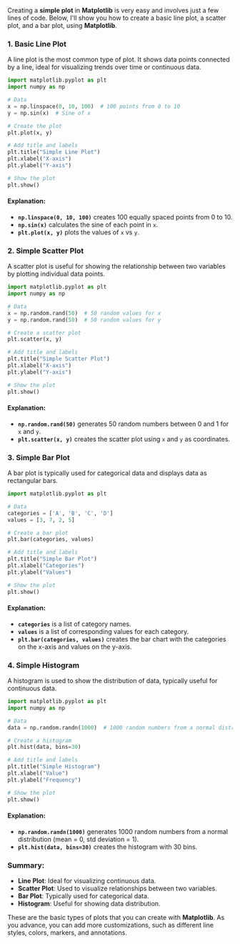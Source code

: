 Creating a **simple plot** in **Matplotlib** is very easy and involves just a few lines of code. Below, I'll show you how to create a basic line plot, a scatter plot, and a bar plot, using **Matplotlib**.

### 1. **Basic Line Plot**

A line plot is the most common type of plot. It shows data points connected by a line, ideal for visualizing trends over time or continuous data.

```python
import matplotlib.pyplot as plt
import numpy as np

# Data
x = np.linspace(0, 10, 100)  # 100 points from 0 to 10
y = np.sin(x)  # Sine of x

# Create the plot
plt.plot(x, y)

# Add title and labels
plt.title("Simple Line Plot")
plt.xlabel("X-axis")
plt.ylabel("Y-axis")

# Show the plot
plt.show()
```

#### Explanation:
- **`np.linspace(0, 10, 100)`** creates 100 equally spaced points from 0 to 10.
- **`np.sin(x)`** calculates the sine of each point in `x`.
- **`plt.plot(x, y)`** plots the values of `x` vs `y`.

### 2. **Simple Scatter Plot**

A scatter plot is useful for showing the relationship between two variables by plotting individual data points.

```python
import matplotlib.pyplot as plt
import numpy as np

# Data
x = np.random.rand(50)  # 50 random values for x
y = np.random.rand(50)  # 50 random values for y

# Create a scatter plot
plt.scatter(x, y)

# Add title and labels
plt.title("Simple Scatter Plot")
plt.xlabel("X-axis")
plt.ylabel("Y-axis")

# Show the plot
plt.show()
```

#### Explanation:
- **`np.random.rand(50)`** generates 50 random numbers between 0 and 1 for `x` and `y`.
- **`plt.scatter(x, y)`** creates the scatter plot using `x` and `y` as coordinates.

### 3. **Simple Bar Plot**

A bar plot is typically used for categorical data and displays data as rectangular bars.

```python
import matplotlib.pyplot as plt

# Data
categories = ['A', 'B', 'C', 'D']
values = [3, 7, 2, 5]

# Create a bar plot
plt.bar(categories, values)

# Add title and labels
plt.title("Simple Bar Plot")
plt.xlabel("Categories")
plt.ylabel("Values")

# Show the plot
plt.show()
```

#### Explanation:
- **`categories`** is a list of category names.
- **`values`** is a list of corresponding values for each category.
- **`plt.bar(categories, values)`** creates the bar chart with the categories on the x-axis and values on the y-axis.

### 4. **Simple Histogram**

A histogram is used to show the distribution of data, typically useful for continuous data.

```python
import matplotlib.pyplot as plt
import numpy as np

# Data
data = np.random.randn(1000)  # 1000 random numbers from a normal distribution

# Create a histogram
plt.hist(data, bins=30)

# Add title and labels
plt.title("Simple Histogram")
plt.xlabel("Value")
plt.ylabel("Frequency")

# Show the plot
plt.show()
```

#### Explanation:
- **`np.random.randn(1000)`** generates 1000 random numbers from a normal distribution (mean = 0, std deviation = 1).
- **`plt.hist(data, bins=30)`** creates the histogram with 30 bins.

### Summary:
- **Line Plot**: Ideal for visualizing continuous data.
- **Scatter Plot**: Used to visualize relationships between two variables.
- **Bar Plot**: Typically used for categorical data.
- **Histogram**: Useful for showing data distribution.

These are the basic types of plots that you can create with **Matplotlib**. As you advance, you can add more customizations, such as different line styles, colors, markers, and annotations.
